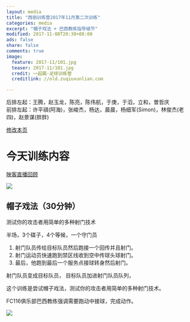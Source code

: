 ```yaml
---
layout: media
title: "西丽训练营2017年11月第二次训练"
categories: media
excerpt: "帽子戏法 + 巴西教练指导细节"
modified: 2017-11-08T20:30+08:00
ads: false
share: false
comments: true
image:
  feature: 2017-11/101.jpg
  teaser: 2017-11/101.jpg
  credit: 一起踢·足球训练营
  creditlink: //old.zuqiuxunlian.com

---
```

后排左起：王腾，赵玉龙，陈亮，陈伟航，于庚，于滔，立和，曽哲庆     
前排左起：许平祺(阿海)，张峻杰，杨达，晨晨，杨细军(Simon)，林俊杰(老四)，赵景谋(胖胖)


<a href="https://github.com/zuqiuxunlian/zuqiuxunlian/edit/gh-pages/_posts/media/2017-11-08-training-20171108.md" class="btn-info">修改本页</a>

# 今天训练内容
<a href="https://mlive25.inke.cn/share/live.html?uid=56096085&liveid=1510146509167610&ctime=1510146509&share_uid=56096085&share_time=1511512130&share_from=" class="btn-success">映客直播回顾</a>

![]({{site.url}}/images/2017-11/102.jpg)

## 帽子戏法（30分钟）

测试你的攻击者用简单的多种射门技术

半场，3个碟子，4个等候，一个守门员

1. 射门队员传给目标队员然后跑接一个回传并且射门。
2. 射门运动员快速跑到禁区线收到空中传球头球射门。
3. 最后，他跑到最后一个服务点接球转身然后射门。

射门队员变成目标队员，
目标队员加进射门队员队列，

这个训练是尝试帽子戏法，测试你的攻击者用简单的多种射门技术。

FC116俱乐部巴西教练强调需要跑动中接球，完成动作。

![]({{site.url}}/images/2017-10/005.png)
